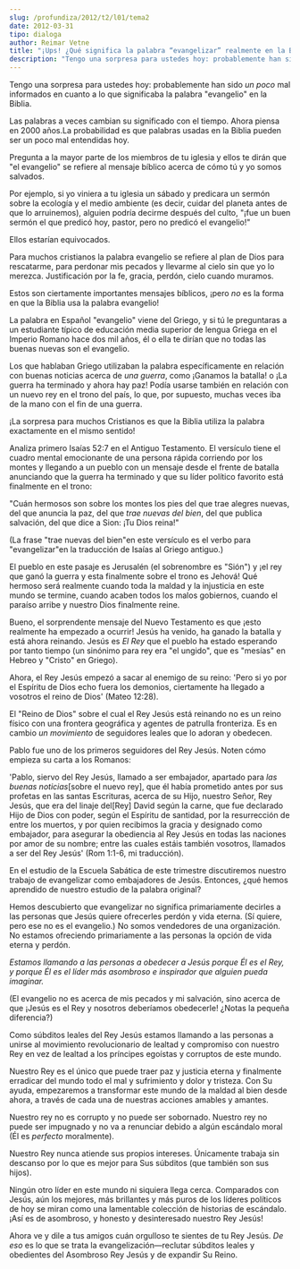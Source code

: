 ```yaml
---
slug: /profundiza/2012/t2/l01/tema2
date: 2012-03-31
tipo: dialoga
author: Reimar Vetne
title: "¡Ups! ¿Qué significa la palabra “evangelizar” realmente en la Biblia?"
description: "Tengo una sorpresa para ustedes hoy: probablemente han sido un poco mal  informados en cuanto a lo que significaba la palabra “evangelio” en la Biblia.  Las palabras a veces cambian su significado con el tiempo. Ahora piensa en 2000  años.La probabilidad es que palabras usadas..."
---
```


Tengo una sorpresa para ustedes hoy: probablemente han sido _un poco_ mal informados en cuanto a lo que significaba la palabra "evangelio" en la Biblia.

Las palabras a veces cambian su significado con el tiempo. Ahora piensa en 2000 años.La probabilidad es que palabras usadas en la Biblia pueden ser un poco mal entendidas hoy.

Pregunta a la mayor parte de los miembros de tu iglesia y ellos te dirán que "el evangelio" se refiere al mensaje bíblico acerca de cómo tú y yo somos salvados.

Por ejemplo, si yo viniera a tu iglesia un sábado y predicara un sermón sobre la ecología y el medio ambiente (es decir, cuidar del planeta antes de que lo arruinemos), alguien podría decirme después del culto, "¡fue un buen sermón el que predicó hoy, pastor, pero no predicó el evangelio!"

Ellos estarían equivocados.

Para muchos cristianos la palabra evangelio se refiere al plan de Dios para rescatarme, para perdonar mis pecados y llevarme al cielo sin que yo lo merezca. Justificación por la fe, gracia, perdón, cielo cuando muramos.

Estos son ciertamente importantes mensajes bíblicos, ¡pero _no_ es la forma en que la Biblia usa la palabra evangelio!

La palabra en Español "evangelio" viene del Griego, y si tú le preguntaras a un estudiante típico de educación media superior de lengua Griega en el Imperio Romano hace dos mil años, él o ella te dirían que no todas las buenas nuevas son el evangelio.

Los que hablaban Griego utilizaban la palabra específicamente en relación con buenas noticias acerca de _una guerra_, como ¡Ganamos la batalla! o ¡La guerra ha terminado y ahora hay paz! Podía usarse también en relación con un nuevo rey en el trono del país, lo que, por supuesto, muchas veces iba de la mano con el fin de una guerra.

¡La sorpresa para muchos Cristianos es que la Biblia utiliza la palabra exactamente en el mismo sentido!

Analiza primero Isaías 52:7 en el Antiguo Testamento. El versículo tiene el cuadro mental emocionante de una persona rápida corriendo por los montes y llegando a un pueblo con un mensaje desde el frente de batalla anunciando que la guerra ha terminado y que su líder político favorito está finalmente en el trono:

"Cuán hermosos son sobre los montes los pies del que trae alegres nuevas, del que anuncia la paz, del que _trae nuevas del bien_, del que publica salvación, del que dice a Sion: ¡Tu Dios reina!"

(La frase "trae nuevas del bien"en este versículo es el verbo para "evangelizar"en la traducción de Isaías al Griego antiguo.)

El pueblo en este pasaje es Jerusalén (el sobrenombre es "Sión") y ¡el rey que ganó la guerra y esta finalmente sobre el trono es Jehová! Qué hermoso será realmente cuando toda la maldad y la injusticia en este mundo se termine, cuando acaben todos los malos gobiernos, cuando el paraíso arribe y nuestro Dios finalmente reine.

Bueno, el sorprendente mensaje del Nuevo Testamento es que ¡esto realmente ha empezado a ocurrir! Jesús ha venido, ha ganado la batalla y está ahora reinando. Jesús es _El Rey_ que el pueblo ha estado esperando por tanto tiempo (un sinónimo para rey era "el ungido", que es "mesías" en Hebreo y "Cristo" en Griego).

Ahora, el Rey Jesús empezó a sacar al enemigo de su reino: 'Pero si yo por el Espíritu de Dios echo fuera los demonios, ciertamente ha llegado a vosotros el reino de Dios' (Mateo 12:28).

El "Reino de Dios" sobre el cual el Rey Jesús está reinando no es un reino físico con una frontera geográfica y agentes de patrulla fronteriza. Es en cambio _un movimiento_ de seguidores leales que lo adoran y obedecen.

Pablo fue uno de los primeros seguidores del Rey Jesús. Noten cómo empieza su carta a los Romanos:

'Pablo, siervo del Rey Jesús, llamado a ser embajador, apartado para _las buenas noticias_[sobre el nuevo rey], que él había prometido antes por sus profetas en las santas Escrituras, acerca de su Hijo, nuestro Señor, Rey Jesús, que era del linaje del[Rey] David según la carne, que fue declarado Hijo de Dios con poder, según el Espíritu de santidad, por la resurrección de entre los muertos, y por quien recibimos la gracia y designado como embajador, para asegurar la obediencia al Rey Jesús en todas las naciones por amor de su nombre; entre las cuales estáis también vosotros, llamados a ser del Rey Jesús' (Rom 1:1-6, mi traducción).

En el estudio de la Escuela Sabática de este trimestre discutiremos nuestro trabajo de evangelizar como embajadores de Jesús. Entonces, ¿qué hemos aprendido de nuestro estudio de la palabra original?

Hemos descubierto que evangelizar no significa primariamente decirles a las personas que Jesús quiere ofrecerles perdón y vida eterna. (Sí quiere, pero ese no es el evangelio.) No somos vendedores de una organización. No estamos ofreciendo primariamente a las personas la opción de vida eterna y perdón.

_Estamos llamando a las personas a obedecer a Jesús porque Él es el Rey, y porque Él es el líder más asombroso e inspirador que alguien pueda imaginar._

(El evangelio no es acerca de mis pecados y mi salvación, sino acerca de que ¡Jesús es el Rey y nosotros deberíamos obedecerle! ¿Notas la pequeña diferencia?)

Como súbditos leales del Rey Jesús estamos llamando a las personas a unirse al movimiento revolucionario de lealtad y compromiso con nuestro Rey en vez de lealtad a los príncipes egoístas y corruptos de este mundo.

Nuestro Rey es el único que puede traer paz y justicia eterna y finalmente erradicar del mundo todo el mal y sufrimiento y dolor y tristeza. Con Su ayuda, empezaremos a transformar este mundo de la maldad al bien desde ahora, a través de cada una de nuestras acciones amables y amantes.

Nuestro rey no es corrupto y no puede ser sobornado. Nuestro rey no puede ser impugnado y no va a renunciar debido a algún escándalo moral (Él es _perfecto_ moralmente).

Nuestro Rey nunca atiende sus propios intereses. Únicamente trabaja sin descanso por lo que es mejor para Sus súbditos (que también son sus hijos).

Ningún otro líder en este mundo ni siquiera llega cerca. Comparados con Jesús, aún los mejores, más brillantes y más puros de los líderes políticos de hoy se miran como una lamentable colección de historias de escándalo. ¡Así es de asombroso, y honesto y desinteresado nuestro Rey Jesús!

Ahora ve y dile a tus amigos cuán orgulloso te sientes de tu Rey Jesús. _De eso_ es lo que se trata la evangelización—reclutar súbditos leales y obedientes del Asombroso Rey Jesús y de expandir Su Reino.
